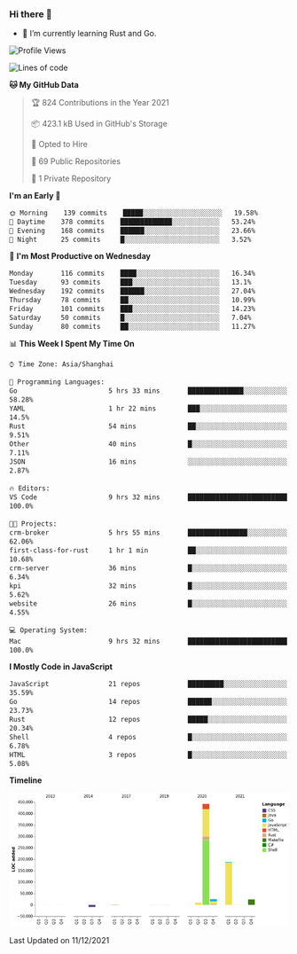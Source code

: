### Hi there 👋

- 🌱 I’m currently learning Rust and Go.

<!--START_SECTION:waka-->
![Profile Views](http://img.shields.io/badge/Profile%20Views-9-blue)

![Lines of code](https://img.shields.io/badge/From%20Hello%20World%20I%27ve%20Written-683%20Thousand%20lines%20of%20code-blue)

**🐱 My GitHub Data** 

> 🏆 824 Contributions in the Year 2021
 > 
> 📦 423.1 kB Used in GitHub's Storage 
 > 
> 💼 Opted to Hire
 > 
> 📜 69 Public Repositories 
 > 
> 🔑 1 Private Repository 
 > 
**I'm an Early 🐤** 

```text
🌞 Morning    139 commits    █████░░░░░░░░░░░░░░░░░░░░   19.58% 
🌆 Daytime    378 commits    █████████████░░░░░░░░░░░░   53.24% 
🌃 Evening    168 commits    ██████░░░░░░░░░░░░░░░░░░░   23.66% 
🌙 Night      25 commits     █░░░░░░░░░░░░░░░░░░░░░░░░   3.52%

```
📅 **I'm Most Productive on Wednesday** 

```text
Monday       116 commits    ████░░░░░░░░░░░░░░░░░░░░░   16.34% 
Tuesday      93 commits     ███░░░░░░░░░░░░░░░░░░░░░░   13.1% 
Wednesday    192 commits    ██████░░░░░░░░░░░░░░░░░░░   27.04% 
Thursday     78 commits     ██░░░░░░░░░░░░░░░░░░░░░░░   10.99% 
Friday       101 commits    ███░░░░░░░░░░░░░░░░░░░░░░   14.23% 
Saturday     50 commits     █░░░░░░░░░░░░░░░░░░░░░░░░   7.04% 
Sunday       80 commits     ██░░░░░░░░░░░░░░░░░░░░░░░   11.27%

```


📊 **This Week I Spent My Time On** 

```text
⌚︎ Time Zone: Asia/Shanghai

💬 Programming Languages: 
Go                       5 hrs 33 mins       ██████████████░░░░░░░░░░░   58.28% 
YAML                     1 hr 22 mins        ███░░░░░░░░░░░░░░░░░░░░░░   14.5% 
Rust                     54 mins             ██░░░░░░░░░░░░░░░░░░░░░░░   9.51% 
Other                    40 mins             █░░░░░░░░░░░░░░░░░░░░░░░░   7.11% 
JSON                     16 mins             ░░░░░░░░░░░░░░░░░░░░░░░░░   2.87%

🔥 Editors: 
VS Code                  9 hrs 32 mins       █████████████████████████   100.0%

🐱‍💻 Projects: 
crm-broker               5 hrs 55 mins       ███████████████░░░░░░░░░░   62.06% 
first-class-for-rust     1 hr 1 min          ██░░░░░░░░░░░░░░░░░░░░░░░   10.68% 
crm-server               36 mins             █░░░░░░░░░░░░░░░░░░░░░░░░   6.34% 
kpi                      32 mins             █░░░░░░░░░░░░░░░░░░░░░░░░   5.62% 
website                  26 mins             █░░░░░░░░░░░░░░░░░░░░░░░░   4.55%

💻 Operating System: 
Mac                      9 hrs 32 mins       █████████████████████████   100.0%

```

**I Mostly Code in JavaScript** 

```text
JavaScript               21 repos            █████████░░░░░░░░░░░░░░░░   35.59% 
Go                       14 repos            ██████░░░░░░░░░░░░░░░░░░░   23.73% 
Rust                     12 repos            █████░░░░░░░░░░░░░░░░░░░░   20.34% 
Shell                    4 repos             █░░░░░░░░░░░░░░░░░░░░░░░░   6.78% 
HTML                     3 repos             █░░░░░░░░░░░░░░░░░░░░░░░░   5.08%

```


**Timeline**

![Chart not found](https://raw.githubusercontent.com/elton/elton/main/charts/bar_graph.png) 


 Last Updated on 11/12/2021
<!--END_SECTION:waka-->

<!--
**elton/elton** is a ✨ _special_ ✨ repository because its `README.md` (this file) appears on your GitHub profile.

Here are some ideas to get you started:

- 🔭 I’m currently working on ...
- 🌱 I’m currently learning ...
- 👯 I’m looking to collaborate on ...
- 🤔 I’m looking for help with ...
- 💬 Ask me about ...
- 📫 How to reach me: ...
- 😄 Pronouns: ...
- ⚡ Fun fact: ...
-->
